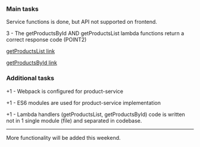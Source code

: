 ### Main tasks
 Service functions is done, but API not supported on frontend.

3 - The getProductsById AND getProductsList lambda functions return a correct response code (POINT2)

[getProductsList link](https://79m4b7wsrh.execute-api.eu-central-1.amazonaws.com/dev/products)

[getProductsById link](https://79m4b7wsrh.execute-api.eu-central-1.amazonaws.com/dev/products/1)

### Additional tasks

+1 - Webpack is configured for product-service

+1 - ES6 modules are used for product-service implementation

+1 - Lambda handlers (getProductsList, getProductsById) code is written not in 1 single module (file) and separated in codebase.

---
 More functionality will be added this weekend.
